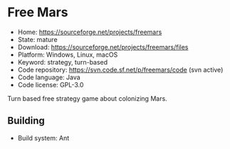 # Free Mars

- Home: https://sourceforge.net/projects/freemars
- State: mature
- Download: https://sourceforge.net/projects/freemars/files
- Platform: Windows, Linux, macOS
- Keyword: strategy, turn-based
- Code repository: https://svn.code.sf.net/p/freemars/code (svn active)
- Code language: Java
- Code license: GPL-3.0

Turn based free strategy game about colonizing Mars.

## Building

- Build system: Ant
